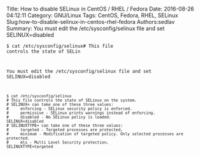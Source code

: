 Title: How to disable SELinux in CentOS / RHEL / Fedora
Date: 2016-08-26 04:12:11
Category: GNU/Linux
Tags: CentOS, Fedora, RHEL, SELinux
Slug:how-to-disable-selinux-in-centos-rhel-fedora
Authors:sedlav
Summary: You must edit the /etc/sysconfig/selinux file and set SELINUX=disabled<pre><code>$ cat /etc/sysconfig/selinux# This file controls the state of SELin

You must edit the /etc/sysconfig/selinux file and set SELINUX=disabled
<pre><code>$ cat /etc/sysconfig/selinux
# This file controls the state of SELinux on the system.
# SELINUX= can take one of these three values:
#     enforcing - SELinux security policy is enforced.
#     permissive - SELinux prints warnings instead of enforcing.
#     disabled - No SELinux policy is loaded.
SELINUX=disabled
# SELINUXTYPE= can take one of these three values:
#     targeted - Targeted processes are protected,
#     minimum - Modification of targeted policy. Only selected processes are protected. 
#     mls - Multi Level Security protection.
SELINUXTYPE=targeted
</code></pre>

